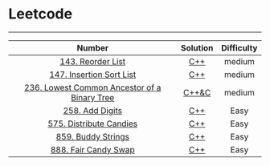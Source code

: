 # Leetcode

--------

|                            Number                            |                           Solution                           | Difficulty |
| :----------------------------------------------------------: | :----------------------------------------------------------: | :--------: |
| [143. Reorder List](https://leetcode-cn.com/problems/reorder-list/) | [C++]( https://github.com/YKitty/LeetCode/blob/master/Soultion/Number143.md ) |   medium   |
| [147. Insertion Sort List](https://leetcode-cn.com/problems/insertion-sort-list/) | [C++]( https://github.com/YKitty/LeetCode/blob/master/Soultion/Number147.md ) |   medium   |
| [236. Lowest Common Ancestor of a Binary Tree](https://leetcode-cn.com/problems/lowest-common-ancestor-of-a-binary-tree/) | [C++&C]( https://github.com/YKitty/LeetCode/blob/master/Soultion/Number236.md ) |   medium   |
| [258. Add Digits](https://leetcode-cn.com/problems/add-digits/) | [C++]( https://github.com/YKitty/LeetCode/blob/master/Soultion/Number258.md ) |    Easy    |
| [575. Distribute Candies](https://leetcode-cn.com/problems/distribute-candies/) |                           [C++]()                            |    Easy    |
| [859. Buddy Strings](https://leetcode-cn.com/problems/buddy-strings/) | [C++]( https://github.com/YKitty/LeetCode/blob/master/Soultion/Number859.md ) |    Easy    |
| [888. Fair Candy Swap](https://leetcode-cn.com/problems/fair-candy-swap/) |                           [C++]()                            |    Easy    |

 